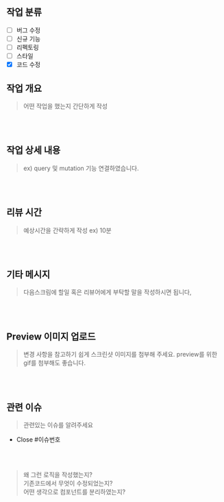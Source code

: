 ## 작업 분류 
- [ ] 버그 수정
- [ ] 신규 기능
- [ ] 리펙토링
- [ ] 스타일
- [X] 코드 수정

## 작업 개요
> 어떤 작업을 했는지 간단하게 작성

<br><br>
## 작업 상세 내용
>  ex) query 및 mutation 기능 연결하였습니다.

<br><br>
## 리뷰 시간
> 예상시간을 간략하게 작성 ex) 10분

<br><br>
## 기타 메시지
> 다음스크림에 할일 혹은 리뷰어에게 부탁할 말을 작성하시면 됩니다,

<br><br>
## Preview 이미지 업로드
> 변경 사항을 참고하기 쉽게 스크린샷 이미지를 첨부해 주세요. preview를 위한 gif를 첨부해도 좋습니다.

<br><br>
## 관련 이슈
> 관련있는 이슈를 알려주세요

- Close #이슈번호

<br><br>



> 왜 그런 로직을 작성했는지?  
기존코드에서 무엇이 수정되었는지?  
어떤 생각으로 컴포넌트를 분리하였는지?
